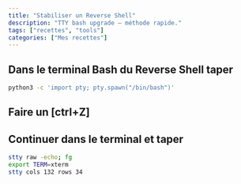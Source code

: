 ```yaml
---
title: "Stabiliser un Reverse Shell"
description: "TTY bash upgrade – méthode rapide."
tags: ["recettes", "tools"]
categories: ["Mes recettes"]
---
```

## Dans le terminal Bash du Reverse Shell taper

```bash
python3 -c 'import pty; pty.spawn("/bin/bash")'
```

## Faire un [ctrl+Z]

## Continuer dans le terminal et taper

```bash
stty raw -echo; fg
export TERM=xterm  
stty cols 132 rows 34
```
<br>


